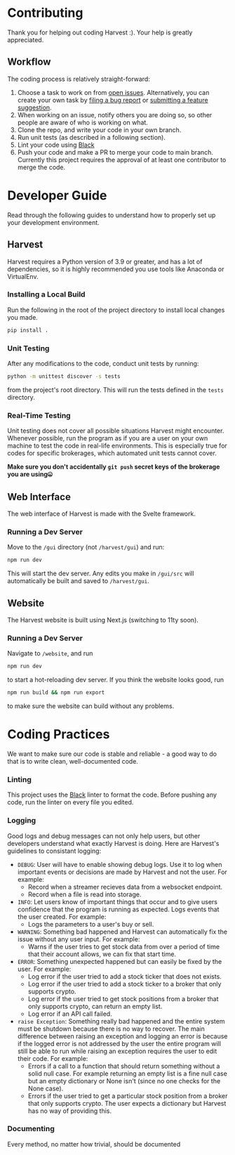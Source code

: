 # Contributing
Thank you for helping out coding Harvest :). Your help is greatly appreciated. 

## Workflow
The coding process is relatively straight-forward:
1. Choose a task to work on from [open issues](https://github.com/tfukaza/harvest/issues). Alternatively, you can create your own task by [filing a bug report](https://github.com/tfukaza/harvest/issues/new?assignees=&labels=bug&template=bug_report.md&title=%5B%F0%9F%AA%B0BUG%5D) or [submitting a feature suggestion](https://github.com/tfukaza/harvest/issues/new?assignees=&labels=enhancement%2C+question&template=feature-request.md&title=%5B%F0%9F%92%A1Feature+Request%5D).
2. When working on an issue, notify others you are doing so, so other people are aware of who is working on what.
3. Clone the repo, and write your code in your own branch.
4. Run unit tests (as described in a following section). 
5. Lint your code using [Black](https://github.com/psf/black)
6. Push your code and make a PR to merge your code to main branch. Currently this project requires the approval of at least one contributor to merge the code. 

# Developer Guide
Read through the following guides to understand how to properly set up your development environment. 

## Harvest
Harvest requires a Python version of 3.9 or greater, and has a lot of dependencies, so it is highly recommended you use tools like Anaconda or VirtualEnv.

### Installing a Local Build
Run the following in the root of the project directory to install local changes you made. 
```bash
pip install .
```
### Unit Testing
After any modifications to the code, conduct unit tests by running:
```bash
python -m unittest discover -s tests
```
from the project's root directory. This will run the tests defined in the `tests` directory.

### Real-Time Testing
Unit testing does not cover all possible situations Harvest might encounter. Whenever possible, run the program as if you are a user on your own machine to test the code in real-life environments. This is especially true for codes for specific brokerages, which automated unit tests cannot cover.   

**Make sure you don't accidentally `git push` secret keys of the brokerage you are using🤐**

## Web Interface
The web interface of Harvest is made with the Svelte framework. 

### Running a Dev Server
Move to the `/gui` directory (not `/harvest/gui`) and run:
```bash
npm run dev
```
This will start the dev server. Any edits you make in `/gui/src` will automatically be built and saved to `/harvest/gui`. 

## Website 
The Harvest website is built using Next.js (switching to 11ty soon).

### Running a Dev Server
Navigate to `/website`, and run 
```bash
npm run dev
``` 
to start a hot-reloading dev server. If you think the website looks good, run 
```bash
npm run build && npm run export
``` 
to make sure the website can build without any problems. 

# Coding Practices
We want to make sure our code is stable and reliable - a good way to do that is to write clean, well-documented code. 

### Linting
This project uses the [Black](https://github.com/psf/black) linter to format the code. Before pushing any code, run the linter on every file you edited.

### Logging
Good logs and debug messages can not only help users, but other developers understand what exactly Harvest is doing. Here are Harvest's guidelines to consistant logging:
* `DEBUG`: User will have to enable showing debug logs. Use it to log when important events or decisions are made by Harvest and not the user. For example:
    * Record when a streamer recieves data from a websocket endpoint.
    * Record when a file is read into storage.
* `INFO`: Let users know of important things that occur and to give users confidence that the program is running as expected. Logs events that the user created. For example:
    * Logs the parameters to a user's buy or sell.
* `WARNING`: Something bad happened and Harvest can automatically fix the issue without any user input. For example:
    * Warns if the user tries to get stock data from over a period of time that their account allows, we can fix that start time.
* `ERROR`: Something unexpected happened but can easily be fixed by the user. For example:
    * Log error if the user tried to add a stock ticker that does not exists.
    * Log error if the user tried to add a stock ticker to a broker that only supports crypto.
    * Log error if the user tried to get stock positions from a broker that only supports crypto, can return an empty list.
    * Log error if an API call failed.
* `raise Exception`: Something really bad happened and the entire system must be shutdown because there is no way to recover. The main difference between raising an exception and logging an error is because if the logged error is not addressed by the user the entire program will still be able to run while raising an exception requires the user to edit their code. For example:
    * Errors if a call to a function that should return something without a solid null case. For example returning an empty list is a fine null case but an empty dictionary or None isn't (since no one checks for the None case).
    * Errors if the user tried to get a particular stock position from a broker that only supports crypto. The user expects a dictionary but Harvest has no way of providing this. 

### Documenting
Every method, no matter how trivial, should be documented 
